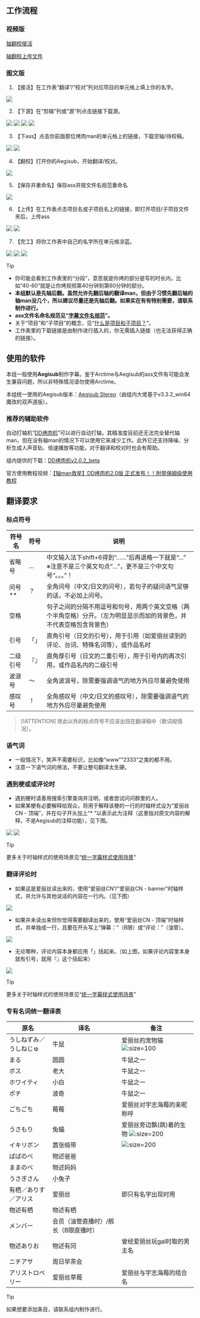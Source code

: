 ## 工作流程

### 视频版

[轴翻校接活](https://player.bilibili.com/player.html?bvid=BV1sv411C73T&p=1&high_quality=1&as_wide=1&danmaku=0&autoplay=0 ':include :type=iframe allowfullscreen=true width=100% height=500px')

[轴翻校上传文件](https://player.bilibili.com/player.html?bvid=BV1sv411C73T&p=2&high_quality=1&as_wide=1&danmaku=0&autoplay=0 ':include :type=iframe allowfullscreen=true width=100% height=500px')

### 图文版

1. 【接活】在工作表“翻译”/“校对”列对应项目的单元格上填上你的名字。

![](../../img/翻校_接活.png)

2. 【下源】在“剪辑”列或“源”列点击链接下载源。

![](../../img/翻校_下源1.png)
![](../../img/翻校_下源2.png)
![](../../img/翻校_下源3.png)
![](../../img/翻校_下源4.png)

3. 【下ass】点击你前面那位烤肉man的单元格上的链接，下载空轴/待校稿。

![](../../img/翻校_下ass1.png)
![](../../img/翻校_下ass2.png)

4. 【翻校】打开你的Aegisub，开始翻译/校对。

![](../../img/翻校_翻校.png)

5. 【保存并重命名】保存ass并按文件名规范重命名

![](../../img/翻校_保存.png)

6. 【上传】在工作表点击项目名或子项目名上的链接，即打开项目/子项目文件夹后，上传ass

![](../../img/翻校_上传1.png)
![](../../img/翻校_上传2.png)

7. 【完工】将你工作表中自己的名字所在单元格涂蓝。

![](../../img/时轴_完工1.png)
![](../../img/时轴_完工2.png)
![](../../img/时轴_完工3.png)

> [!TIP]
> - 你可能会看到工作表里的“分段”，意思就是你烤的部分是写的时长内，比如“40-60”就是让你烤视频第40分钟到第60分钟的部分。
> - **本组默认是先轴后翻。虽然允许先翻后轴的翻译man，但由于习惯先翻后轴的轴man没几个，所以建议尽量还是先轴后翻。如果实在有有特别需要，请联系制作进行。**
> - **ass文件名命名规范见“**[**字幕文件名规范**](/handbook/project-management/file-naming-convention.md#字幕文件名)**”。**
> - 关于“项目”和“子项目”的概念，见“[什么是项目和子项目？](/handbook/project-management/the-concept-of-project-and-subproject.md#什么是项目和子项目)”。
> - 工作表里的下载链接是由制作进行插入的，你无需插入链接（也无法获得正确的链接）。

## 使用的软件

本组一般使用**Aegisub**制作字幕。鉴于Arctime与Aegisub的ass文件有可能会发生兼容问题，所以非特殊情况请勿使用Arctime。

本组统一使用的Aegisub版本：[Aegisub Stereo](https://mononobealice-my.sharepoint.cn/:f:/g/personal/e307220930_mononobealice_partner_onmschina_cn/EslFpzn9WqxLsmuzcuXCT_AB7i0ZtVbPhP3XpqljES7B_A?e=4uQfeZ)（由组内大佬基于v3.3.2_win64魔改的双声道版）。

### 推荐的辅助软件

自动打轴机“[DD烤肉机](https://github.com/zhimingshenjun/DD_KaoRou2)”可以进行自动打轴，其精准度目前还无法完全替代轴man，但在没有轴man的情况下可以使用它来减少工作。此外它还支持降噪、分析生成人声音轨、倍速播放等功能，对于翻译和校对时也会有帮助。

组内提供的下载：[DD烤肉机v2.0.2_beta](https://mononobealice-my.sharepoint.cn/:f:/g/personal/e307220930_mononobealice_partner_onmschina_cn/Egd5vqkmGk9DhSzA0sxDgX4BXTRB3i0hcSc52845zcqtRw?e=UHIzdA)

官方使用教程视频：[【轴man救星】DD烤肉机2.0版 正式发布！！附带保姆级使用教程](https://www.bilibili.com/video/BV1p5411b7o7)

## 翻译要求

### 标点符号

符号名 | 符号 | 说明
--- | --- | ---
省略号 | … | 中文输入法下shift+6得到“……”后再退格一下就是“…” ※注意不是三个英文句点“...”，更不是三个中文句号“。。。”！
问号** | ？ | 全角问号（中文/日文的问号），若句子的疑问语气足够的话，不必加上问号。
空格 |   | 句子之间的分隔不用逗号和句号，用两个英文空格（两个半角空格）分开。（左为明显显示而加的背景色，并不代表空格包含背景色） 
引号 | 「」 | 直角引号（日文的引号），用于引用（如爱丽丝读到的评论、台词、特殊名词等），或作品名时 
二级引号 | 『』 | 直角厚引号（日文的二重引号），用于引号内的再次引用，或作品名内的二级引号
波浪号 | ～ | 全角波浪号，除需要强调语气的地方外应尽量避免使用
感叹号 | ！ | 全角感叹号（中文/日文的感叹号），除需要强调语气的地方外应尽量避免使用

> [!ATTENTION]
> 除此以外的标点符号不应该出现在翻译稿中（歌词视情况）。

### 语气词

- 一般情况下，笑声不需要标识，比如像“www”“2333”之类的都不用。
- 注意一下语气词的用法，不要让整句翻译太生硬。

### 遇到梗或或评论时

- 遇到梗时请善用搜索引擎查询并注明，或者尝试问问群里的人。
- 如果某梗有必要解释给观众，将用于解释该梗的一行的时轴样式设为“爱丽丝CN - 顶端”，并在句子开头加上“* ”以表示此为注释（这里指对原文内容的解释，不是Aegisub的注释功能），见下图。

![](../../img/翻译要求1.png)
![](../../img/翻译要求2.png)

> [!TIP]
> 更多关于时轴样式的使用场景见“[统一字幕样式使用场景](/handbook/guideline/timeline.md#统一字幕样式使用场景)”

### 翻译评论时

- 如果这是爱丽丝读出来的，使用“爱丽丝CN”/“爱丽丝CN - banner”时轴样式，并允许与其他说话的内容在一行内。（见下图）

![](../../img/翻译要求3.png)

- 如果并未读出来但你觉得需要翻译出来的，使用“爱丽丝CN - 顶端”时轴样式，并单独成一行，且要在开头写上“弹幕：”（B限）或“评论：”（油管）。

![](../../img/翻译要求4.png)

- 无论哪种，评论内容本身都应用「」括起来。（如上图，如果评论内容里本身就有引号，就用『』这个括起来）

![](../../img/翻译要求5.png)

> [!TIP]
> 更多关于时轴样式的使用场景见“[统一字幕样式使用场景](/handbook/guideline/timeline.md#统一字幕样式使用场景)”

### 专有名词统一翻译表

原名 | 译名 | 备注
--- | --- | ---
うしねずみ／うしねじゅ | 牛鼠 | 爱丽丝的宠物猫 ![](../../img/牛鼠.png ':size=100')
まる | 圆圆 | 牛鼠之一
ボス | 老大 | 牛鼠之一
ホワイティ | 小白 | 牛鼠之一
ポチ | 波奇 | 牛鼠之一
ごちごち | 莓莓 | 爱丽丝对宇志海莓的亲昵称呼
うさもり | 兔蝠 | 爱丽丝旁边飘(跳)着的生物 ![](../../img/兔蝠.png ':size=200')
イキリボン | 嚣张缎带 | ![](../../img/嚣张缎带.png ':size=200')
ぱぱのべ | 物述爸爸 | 
ままのべ | 物述妈妈 | 
うさぎさん | 小兔子 | 
有栖／ありす／アリス | 爱丽丝 | 即只有名字出现时用 
物述有栖 | 物述有栖 | 
メンバー | 会员（油管直播时）/舰长（B限直播时） 
物述ありお | 物述有冈 | 曾经爱丽丝玩gal时取的男主名
ニチアサ | 周日早茶会 | 
アリストロベリー | 爱丽丝草莓 | 爱丽丝与宇志海莓的组合名

> [!TIP]
> 如果想要添加条目，请联系组内制作进行。
